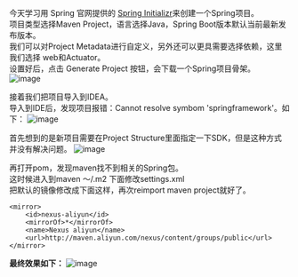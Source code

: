 今天学习用 Spring 官网提供的 [Spring Initializr](https://start.spring.io)来创建一个Spring项目。  
项目类型选择Maven Project，语言选择Java，Spring Boot版本默认当前最新发布版本。  
我们可以对Project Metadata进行自定义，另外还可以更具需要选择依赖，这里我们选择 web和Actuator。  
设置好后，点击 Generate Project 按钮，会下载一个Spring项目骨架。  
![image](http://ww1.sinaimg.cn/large/b6489cc0gy1g0b573yar6j21wo0oqq7j.jpg)

接着我们把项目导入到IDEA。  
导入到IDE后，发现项目报错：Cannot resolve symbom 'springframework'。如下：
![image](http://ww1.sinaimg.cn/large/b6489cc0gy1g0b4yuisztj219y0dgjtn.jpg)

首先想到的是新项目需要在Project Structure里面指定一下SDK，但是这种方式并没有解决问题。
![image](http://ww1.sinaimg.cn/large/b6489cc0gy1g0b5nufbjgj21ba0jmaew.jpg)

再打开pom，发现maven找不到相关的Spring包。  
这时候进入到maven ～/.m2 下面修改settings.xml  
把默认的镜像修改成下面这样，再次reimport maven project就好了。
```
<mirror>
    <id>nexus-aliyun</id>
    <mirrorOf>*</mirrorOf>
    <name>Nexus aliyun</name>
    <url>http://maven.aliyun.com/nexus/content/groups/public</url>
</mirror>
```
**最终效果如下：**
![image](http://ww1.sinaimg.cn/large/b6489cc0gy1g0b67f126nj222a194qf6.jpg)
